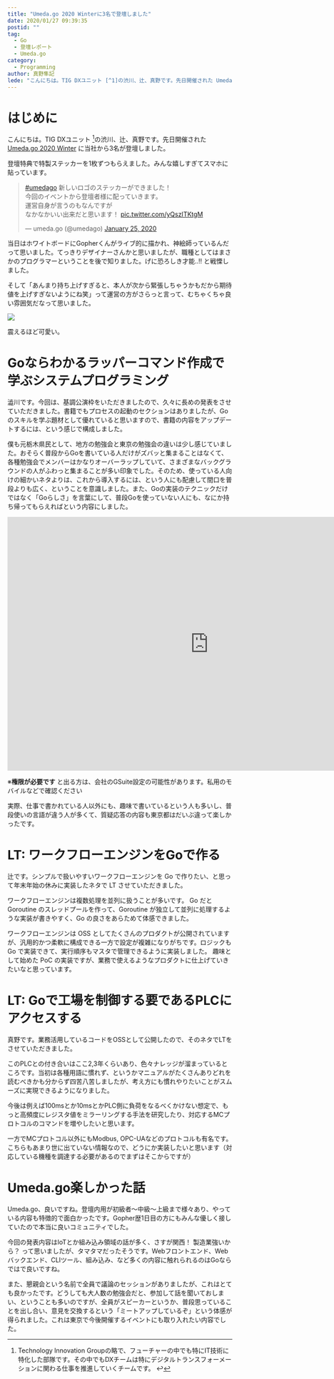 ```yaml
---
title: "Umeda.go 2020 Winterに3名で登壇しました"
date: 2020/01/27 09:39:35
postid: ""
tag:
  - Go
  - 登壇レポート
  - Umeda.go
category:
  - Programming
author: 真野隼記
lede: "こんにちは。TIG DXユニット [^1]の渋川、辻、真野です。先日開催された Umeda.go 2020 Winter に当社から3名が登壇しました。資料共有や当日の様子などを報告します"
---
```

# はじめに

こんにちは。TIG DXユニット [^1]の渋川、辻、真野です。先日開催された [Umeda.go 2020 Winter](https://umedago.connpass.com/event/159972/) に当社から3名が登壇しました。

 [^1]: Technology Innovation Groupの略で、フューチャーの中でも特にIT技術に特化した部隊です。その中でもDXチームは特にデジタルトランスフォーメーションに関わる仕事を推進していくチームです。 ↩

登壇特典で特製ステッカーを1枚ずつもらえました。みんな嬉しすぎてスマホに貼っています。

<blockquote class="twitter-tweet"><p lang="ja" dir="ltr"><a href="https://twitter.com/hashtag/umedago?src=hash&amp;ref_src=twsrc%5Etfw">#umedago</a> 新しいロゴのステッカーができました！<br>今回のイベントから登壇者様に配っていきます。<br>運営自身が言うのもなんですが<br>なかなかいい出来だと思います！ <a href="https://t.co/yQszITKtgM">pic.twitter.com/yQszITKtgM</a></p>&mdash; umeda.go (@umedago) <a href="https://twitter.com/umedago/status/1220903482346991617?ref_src=twsrc%5Etfw">January 25, 2020</a></blockquote> <script async src="https://platform.twitter.com/widgets.js" charset="utf-8"></script>

当日はホワイトボードにGopherくんがライブ的に描かれ、神絵師っているんだって思いました。てっきりデザイナーさんかと思いましたが、職種としてはまさかのプログラマーということを後で知りました。げに恐ろしき才能..!! と戦慄しました。

そして「あんまり持ち上げすぎると、本人が次から緊張しちゃうかもだから期待値を上げすぎないようにね笑」って運営の方がさらっと言って、むちゃくちゃ良い雰囲気だなって思いました。

<img src="/images/2020/20200127/photo_20200127_01.jpeg" loading="lazy">

震えるほど可愛い。

# Goならわかるラッパーコマンド作成で学ぶシステムプログラミング

澁川です。今回は、基調公演枠をいただきましたので、久々に長めの発表をさせていただきました。書籍でもプロセスの起動のセクションはありましたが、Goのスキルを学ぶ題材として優れていると思いますので、書籍の内容をアップデートするには、という感じで構成しました。

僕も元栃木県民として、地方の勉強会と東京の勉強会の違いは少し感じていました。おそらく普段からGoを書いている人だけがズバッと集まることはなくて、各種勉強会でメンバーはかなりオーバーラップしていて、さまざまなバックグラウンドの人がふわっと集まることが多い印象でした。そのため、使っている人向けの細かいネタよりは、これから導入するには、という人にも配慮して間口を普段よりも広く、ということを意識しました。また、Goの実装のテクニックだけではなく「Goらしさ」を言葉にして、普段Goを使っていない人にも、なにか持ち帰ってもらえればという内容にしました。

<iframe src="https://docs.google.com/presentation/d/e/2PACX-1vSl7mn5XBPTKFEiMZo8X02Q0kOt0IGhw_zEYCSZIuUpYioez3TxGWwAcrwZU4FZLm0OtwEZFfNN4G0N/embed?start=false&loop=false&delayms=3000" frameborder="0" width="900" height="569" allowfullscreen="true" mozallowfullscreen="true" webkitallowfullscreen="true"></iframe>

※**権限が必要です** と出る方は、会社のGSuite設定の可能性があります。私用のモバイルなどで確認ください

実際、仕事で書かれている人以外にも、趣味で書いているという人も多いし、普段使いの言語が違う人が多くて、質疑応答の内容も東京都はだいぶ違って楽しかったです。

# LT: ワークフローエンジンをGoで作る

辻です。シンプルで扱いやすいワークフローエンジンを Go で作りたい、と思って年末年始の休みに実装したネタで LT させていただきました。

<script async class="speakerdeck-embed" data-id="725c739447ab4f8d9372018ccfd52160" width="900" data-ratio="1.77777777777778" src="//speakerdeck.com/assets/embed.js"></script>

ワークフローエンジンは複数処理を並列に扱うことが多いです。 Go だと Goroutine のスレッドプールを作って、Goroutine が独立して並列に処理するような実装が書きやすく、Go の良さをあらためて体感できました。

ワークフローエンジンは OSS としてたくさんのプロダクトが公開されていますが、汎用的かつ柔軟に構成できる一方で設定が複雑になりがちです。ロジックも Go で実装できて、実行順序もマスタで管理できるように実装しました。
趣味として始めた PoC の実装ですが、業務で使えるようなプロダクトに仕上げていきたいなと思っています。

# LT: Goで工場を制御する要であるPLCにアクセスする

真野です。業務活用しているコードをOSSとして公開したので、そのネタでLTをさせていただきました。

<script async class="speakerdeck-embed" data-id="31901c3f2d144c189faee547f8cbe541" width="900" data-ratio="1.77777777777778" src="//speakerdeck.com/assets/embed.js"></script>

このPLCとの付き合いはここ2,3年くらいあり、色々ナレッジが溜まっているところです。当初は各種用語に慣れず、というかマニュアルがたくさんありどれを読むべきかも分からず四苦八苦しましたが、考え方にも慣れやりたいことがスムーズに実現できるようになりました。

今後は例えば100msとか10msとかPLC側に負荷をなるべくかけない想定で、もっと高頻度にレジスタ値をミラーリングする手法を研究したり、対応するMCプロトコルのコマンドを増やしたいと思います。

一方でMCプロトコル以外にもModbus, OPC-UAなどのプロトコルも有名です。こちらもあまり世に出ていない情報なので、どうにか実装したいと思います（対応している機種を調達する必要があるのでまずはそこからですが）

# Umeda.go楽しかった話

Umeda.go、良いですね。登壇内用が初級者～中級～上級まで様々あり、やっている内容も特徴的で面白かったです。Gopher歴1日目の方にもみんな優しく接していたので本当に良いコミュニティでした。

今回の発表内容はIoTとか組み込み領域の話が多く、さすが関西！ 製造業強いから？ って思いましたが、タマタマだったそうです。Webフロントエンド、Webバックエンド、CLIツール、組み込み、など多くの内容に触れられるのはGoならではで良いですね。

また、懇親会という名前で全員で議論のセッションがありましたが、これはとても良かったです。どうしても大人数の勉強会だと、参加して話を聞いておしまい、ということも多いのですが、全員がスピーカーというか、普段思っていることを出し合い、意見を交換するという「ミートアップしているぞ」という体感が得られました。これは東京で今後開催するイベントにも取り入れたい内容でした。

